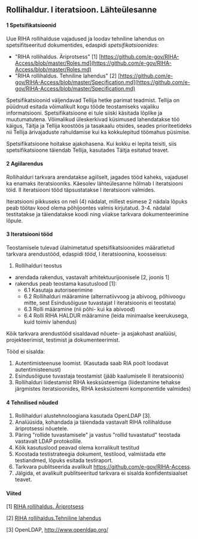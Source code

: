 ## Rollihaldur. I iteratsioon. Lähteülesanne

#### 1 Spetsifikatsioonid

Uue RIHA rollihalduse vajadused ja loodav tehniline lahendus on spetsifitseeritud dokumentides, edaspidi _spetsifikatsioonides_:

- "RIHA rollihaldus. Äriprotsess" [1] [https://github.com/e-gov/RIHA-Access/blob/master/Roles.md](https://github.com/e-gov/RIHA-Access/blob/master/Roles.md)
- "RIHA rollihaldus. Tehniline lahendus" [2] [https://github.com/e-gov/RIHA-Access/blob/master/Specification.md](https://github.com/e-gov/RIHA-Access/blob/master/Specification.md)

Spetsifikatsioonid väljendavad Tellija hetke parimat teadmist. Tellija on püüdnud esitada võimalikult kogu tööde teostamiseks vajaliku informatsiooni. Spetsifikatsioone ei tule siiski käsitada lõplike ja muutumatutena. Võimalikud üleskerkivad küsimused lahendatakse töö käigus, Täitja ja Tellija koostöös ja tasakaalu otsides, seades prioriteetideks nii Tellija ärivajaduste rahuldamise kui ka kokkulepitud töömahus püsimise.

Spetsifikatsioone hoitakse ajakohasena. Kui kokku ei lepita teisiti, siis spetsifikatsioone täiendab Tellija, kasutades Täitja esitatud teavet. 

#### 2  Agiilarendus
Rollihalduri tarkvara arendatakse agiilselt, jagades tööd kaheks, vajadusel ka enamaks iteratsiooniks. Käesolev lähteülesanne hõlmab I iteratsiooni töid. II iteratsiooni tööd täpsustatakse I iteratsiooni valmides.

Iteratsiooni pikkuseks on neli (4) nädalat, millest esimese 2 nädala lõpuks peab töötav kood olema põhijoontes valmis kirjutatud. 3-4. nädalal testitatakse ja täiendatakse koodi ning viiakse tarkvara dokumenteerimine lõpule.

#### 3 Iteratsiooni tööd

Teostamisele tulevad ülalnimetatud spetsifikatsioonides määratletud tarkvara arendustööd, edaspidi _tööd_, I iteratsioonina, koosseisus:

1. Rollihalduri teostus
  - arendada rakendus, vastavalt arhitektuurijoonisele [2, joonis 1]
  - rakendus peab teostama kasutuslood [1]:
    - 6.1 Kasutaja autoriseerimine
    - 6.2 Rollihalduri määramine (alternatiivvoog ja abivoog, põhivoogu  mitte, sest Esindusõiguse tuvastajat I iteratsioonis ei teostata)
    - 6.3 Rolli määramine (nii põhi- kui ka abivood)
    - 6.4 Rolli RIHA HALDUR määramine (leida minimaalse keerukusega, kuid toimiv lahendus)

Kõik tarkvara arendustööd sisaldavad nõuete- ja asjakohast analüüsi, projekteerimist, testimist ja dokumenteerimist.

Tööd ei sisalda:

1. Autentimisteenuse loomist. (Kasutada saab RIA poolt loodavat autentimisteenust)
2. Esindusõiguse tuvastaja teostamist (jääb kaalumisele II iteratsioonis)
3. Rollihalduri liidestamist RIHA kesksüsteemiga (liidestamine tehakse järgmistes iteratsioonides, RIHA kesksüsteemi komponentide valmides)

#### 4 Tehnilised nõuded

1. Rollihalduri alustehnoloogiana kasutada OpenLDAP [3].
  1. Analüüsida, kohandada ja täiendada vastavalt RIHA rollihalduse äriprotsessi nõuetele.
  2. Päring "rollide tuvastamisele" ja vastus "rollid tuvastatud" teostada vastavalt LDAP protokollile.
2. Kõik kasutuslood peavad olema korralikult testitud
  1. Koostada testistrateegia dokument, testilood, valmistada ette testiandmed, lõpuks esitada testiraport.
3. Tarkvara publitseerida avalikult https://github.com/e-gov/RIHA-Access.
  1. Jälgida, et avalikult publitseeritud tarkvara ei sisalda konfidentsiaalset teavet.

#### Viited

[1] [RIHA rollihaldus. Äriprotsess](Roles.md)

[2] [RIHA rollihaldus.Tehniline lahendus](Specification.md)

[3] OpenLDAP, http://www.openldap.org/
